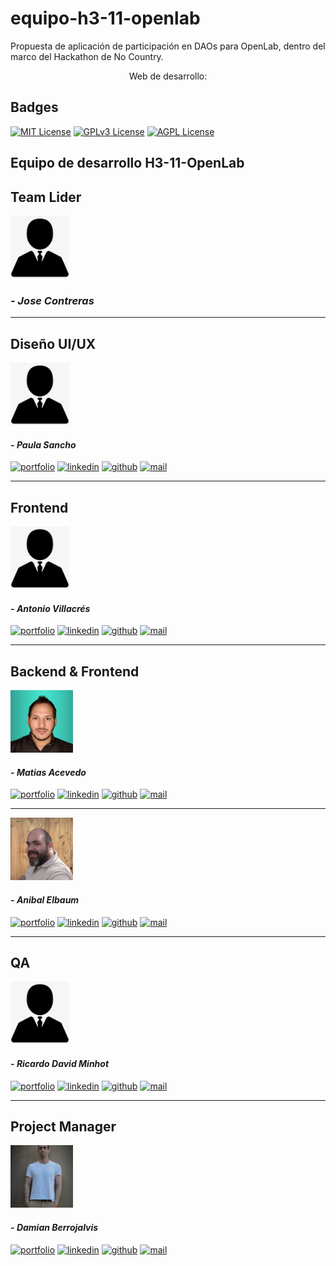 # equipo-h3-11-openlab
Propuesta de aplicación de participación en DAOs para OpenLab, dentro del marco del Hackathon de No Country.

<p align="center">
 Web de desarrollo: 
</p>

## Badges

[![MIT License](https://img.shields.io/badge/License-MIT-green.svg)](https://choosealicense.com/licenses/mit/)
[![GPLv3 License](https://img.shields.io/badge/License-GPL%20v3-yellow.svg)](https://opensource.org/licenses/)
[![AGPL License](https://img.shields.io/badge/license-AGPL-blue.svg)](http://www.gnu.org/licenses/agpl-3.0)


## Equipo de desarrollo H3-11-OpenLab

## Team Lider

<img src="profile_images/default_picture.png" alt="Jose Contreras" height="100px"/>

### - _Jose Contreras_

<hr size="8px"/>

## Diseño UI/UX

<img src="profile_images/default_picture.png" alt="Paula Sancho" height="100px"/>

#### - _Paula Sancho_

[![portfolio](https://img.shields.io/badge/my_portfolio-grey?style=flat&logo=ko-fi&logoColor=white)](https://www.behance.net/paulasancho4)
[![linkedin](https://img.shields.io/badge/linkedin-0A66C2?style=flat&logo=linkedin&logoColor=white)](https://www.linkedin.com/in/paulasancho90/)
[![github](https://img.shields.io/badge/github-grey?style=flat&logo=github&logoColor=white)](https://github.com/PaliSancho)
[![mail](https://img.shields.io/badge/Gmail-D14836?style=flat&logo=gmail&logoColor=white)](mailto:pauli.sancho@gmail.com)

<hr size="8px"/>

## Frontend

<img src="profile_images/default_picture.png" alt="Antonio Villacrés" height="100px"/>

#### - _Antonio Villacrés_

[![portfolio](https://img.shields.io/badge/my_portfolio-grey?style=flat&logo=ko-fi&logoColor=white)](https://portafolioav.netlify.app/)
[![linkedin](https://img.shields.io/badge/linkedin-0A66C2?style=flat&logo=linkedin&logoColor=white)](https://www.linkedin.com/in/antonio-v-5671a390/)
[![github](https://img.shields.io/badge/github-grey?style=flat&logo=github&logoColor=white)](https://github.com/hackermate)
[![mail](https://img.shields.io/badge/Gmail-D14836?style=flat&logo=gmail&logoColor=white)](mailto:villacresa@gmail.com)

<hr size="8px"/>

## Backend & Frontend

<img src="profile_images/matias_acevedo.png" alt="Matias Acevedo" height="100px"/>

#### - _Matias Acevedo_

[![portfolio](https://img.shields.io/badge/my_portfolio-grey?style=flat&logo=ko-fi&logoColor=white)](https://matias-acevedo.web.app/)
[![linkedin](https://img.shields.io/badge/linkedin-0A66C2?style=flat&logo=linkedin&logoColor=white)](https://www.linkedin.com/in/matias-nicolas-acevedo/)
[![github](https://img.shields.io/badge/github-grey?style=flat&logo=github&logoColor=white)](https://github.com/MatiasNicolasAcevedo)
[![mail](https://img.shields.io/badge/Gmail-D14836?style=flat&logo=gmail&logoColor=white)](mailto:matias.nicolas.acevedo@gmail.com)

<hr size="2px"/>

<img src="profile_images/anibal_elbaum.png" alt="Anibal Elbaum" height="100px"/>

#### - _Anibal Elbaum_

[![portfolio](https://img.shields.io/badge/my_portfolio-grey?style=flat&logo=ko-fi&logoColor=white)]()
[![linkedin](https://img.shields.io/badge/linkedin-0A66C2?style=flat&logo=linkedin&logoColor=white)](https://www.linkedin.com/in/inganibalelbaum)
[![github](https://img.shields.io/badge/github-grey?style=flat&logo=github&logoColor=white)](https://github.com/andavian)
[![mail](https://img.shields.io/badge/Gmail-D14836?style=flat&logo=gmail&logoColor=white)](mailto:ing.elbaum@gmail.com)

<hr size="8px"/>

## QA

<img src="profile_images/default_picture.png" alt="Ricardo David Minhot" height="100px"/>

#### - _Ricardo David Minhot_

[![portfolio](https://img.shields.io/badge/my_portfolio-grey?style=flat&logo=ko-fi&logoColor=white)]()
[![linkedin](https://img.shields.io/badge/linkedin-0A66C2?style=flat&logo=linkedin&logoColor=white)](https://www.linkedin.com/in/ricardo-david-minhot/)
[![github](https://img.shields.io/badge/github-grey?style=flat&logo=github&logoColor=white)](https://github.com/rdminhot)
[![mail](https://img.shields.io/badge/Gmail-D14836?style=flat&logo=gmail&logoColor=white)](mailto:rdminhot@gmail.com)

<hr size="8px"/>

## Project Manager


<img src="profile_images/damian_berrojalvis.jpg" alt="Damián Berrojalvis" height="100px"/>

#### - _Damian Berrojalvis_

[![portfolio](https://img.shields.io/badge/my_portfolio-grey?style=flat&logo=ko-fi&logoColor=white)]()
[![linkedin](https://img.shields.io/badge/linkedin-0A66C2?style=flat&logo=linkedin&logoColor=white)](https://www.linkedin.com/in/dambedev/)
[![github](https://img.shields.io/badge/github-grey?style=flat&logo=github&logoColor=white)](https://www.github.com/DamBeDev)
[![mail](https://img.shields.io/badge/Gmail-D14836?style=flat&logo=gmail&logoColor=white)](mailto:d.berrojalvis@dambedev.com)
